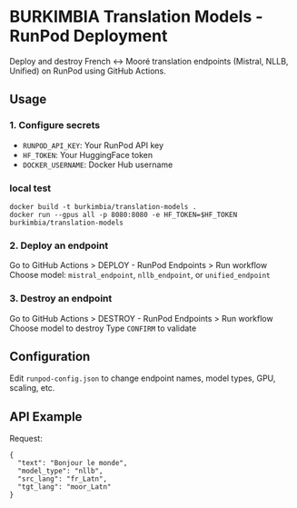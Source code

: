 # BURKIMBIA Translation Models - RunPod Deployment

Deploy and destroy French ↔ Mooré translation endpoints (Mistral, NLLB, Unified) on RunPod using GitHub Actions.

## Usage

### 1. Configure secrets

- `RUNPOD_API_KEY`: Your RunPod API key
- `HF_TOKEN`: Your HuggingFace token
- `DOCKER_USERNAME`: Docker Hub username


### local test 
```
docker build -t burkimbia/translation-models .
docker run --gpus all -p 8080:8080 -e HF_TOKEN=$HF_TOKEN burkimbia/translation-models
```

### 2. Deploy an endpoint

Go to GitHub Actions > DEPLOY - RunPod Endpoints > Run workflow
Choose model: `mistral_endpoint`, `nllb_endpoint`, or `unified_endpoint`

### 3. Destroy an endpoint

Go to GitHub Actions > DESTROY - RunPod Endpoints > Run workflow
Choose model to destroy
Type `CONFIRM` to validate

## Configuration

Edit `runpod-config.json` to change endpoint names, model types, GPU, scaling, etc.

## API Example

Request:
```
{
  "text": "Bonjour le monde",
  "model_type": "nllb",
  "src_lang": "fr_Latn",
  "tgt_lang": "moor_Latn"
}
```


